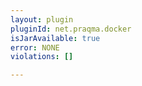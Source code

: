 ```yaml
---
layout: plugin
pluginId: net.praqma.docker
isJarAvailable: true
error: NONE
violations: []

---
```

